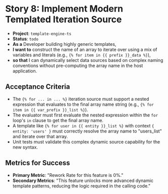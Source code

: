 # Story 8: Implement Modern Templated Iteration Source

- **Project**: `template-engine-ts`
- **Status**: `todo`
- **As a** Developer building highly generic templates,
- **I want to** construct the name of an array to iterate over using a mix of variables and literals (e.g., `{% for item in {{ prefix }}_data %}`),
- **so that** I can dynamically select data sources based on complex naming conventions without pre-computing the array name in the host application.

## Acceptance Criteria

- The `{% for ... in ... %}` iteration source must support a nested expression that evaluates to the final array name string (e.g., `{% for item in {{ var_prefix }}_list %}`).
- The evaluator must first evaluate the nested expression within the `for` loop's `in` clause to get the final array name.
- A template like `{% for user in {{ entity }}_list %}` with context `{ entity: 'users' }` must correctly resolve the array name to "users_list" and iterate over that array.
- Unit tests must validate this complex dynamic source capability for the new syntax.

## Metrics for Success

- **Primary Metric**: "Rework Rate for this feature is 0%."
- **Secondary Metrics**: "This feature unlocks more advanced dynamic template patterns, reducing the logic required in the calling code."

